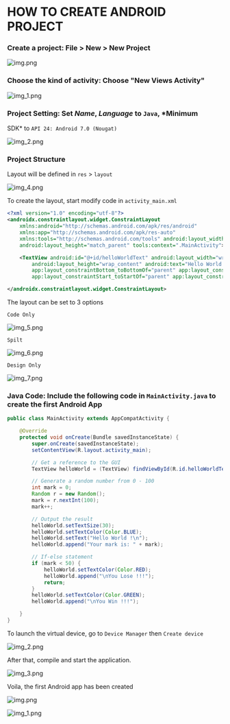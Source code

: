 # HOW TO CREATE ANDROID PROJECT

### Create a project: File > New > New Project

![img.png](img/img.png)

### Choose the kind of activity: Choose "New Views Activity"

![img_1.png](img/img_1.png)

### Project Setting: Set *Name*, *Language* to `Java`, *Minimum

SDK* to `API 24: Android 7.0 (Nougat)`

![img_2.png](img/img_2.png)

### Project Structure

Layout will be defined in `res` > `layout`

![img_4.png](img_4.png)

To create the layout, start modify code in `activity_main.xml`

```xml
<?xml version="1.0" encoding="utf-8"?>
<androidx.constraintlayout.widget.ConstraintLayout
    xmlns:android="http://schemas.android.com/apk/res/android"
    xmlns:app="http://schemas.android.com/apk/res-auto"
    xmlns:tools="http://schemas.android.com/tools" android:layout_width="match_parent"
    android:layout_height="match_parent" tools:context=".MainActivity">

    <TextView android:id="@+id/helloWorldText" android:layout_width="wrap_content"
        android:layout_height="wrap_content" android:text="Hello World!"
        app:layout_constraintBottom_toBottomOf="parent" app:layout_constraintEnd_toEndOf="parent"
        app:layout_constraintStart_toStartOf="parent" app:layout_constraintTop_toTopOf="parent" />

</androidx.constraintlayout.widget.ConstraintLayout>

```

The layout can be set to 3 options

`Code Only`

![img_5.png](img_5.png)

`Spilt`

![img_6.png](img_6.png)

`Design Only`

![img_7.png](img_7.png)

### Java Code: Include the following code in `MainActivity.java` to create the first Android App

```java
public class MainActivity extends AppCompatActivity {

    @Override
    protected void onCreate(Bundle savedInstanceState) {
        super.onCreate(savedInstanceState);
        setContentView(R.layout.activity_main);

        // Get a reference to the GUI
        TextView helloWorld = (TextView) findViewById(R.id.helloWorldText);

        // Generate a random number from 0 - 100
        int mark = 0;
        Random r = new Random();
        mark = r.nextInt(100);
        mark++;

        // Output the result
        helloWorld.setTextSize(30);
        helloWorld.setTextColor(Color.BLUE);
        helloWorld.setText("Hello World !\n");
        helloWorld.append("Your mark is: " + mark);

        // If-else statement
        if (mark < 50) {
            helloWorld.setTextColor(Color.RED);
            helloWorld.append("\nYou Lose !!!");
            return;
        }
        helloWorld.setTextColor(Color.GREEN);
        helloWorld.append("\nYou Win !!!");

    }
}
```

To launch the virtual device, go to `Device Manager` then `Create device`

![img_2.png](img_2.png)

After that, compile and start the application.

![img_3.png](img_3.png)

Voila, the first Android app has been created

![img.png](img.png)

![img_1.png](img_1.png)